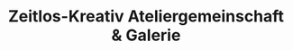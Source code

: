 ---
title: "Zeitlos-Kreativ Ateliergemeinschaft & Galerie"
url: /buedingen/zeitlos-kreativ-ateliergemeinschaft-und-galerie/
shop: Allgemein
---